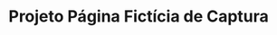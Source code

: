 # Projeto Página Fictícia de Captura
<p aling="center>
	<img width="470" src="src/workshop.png">
</p>
